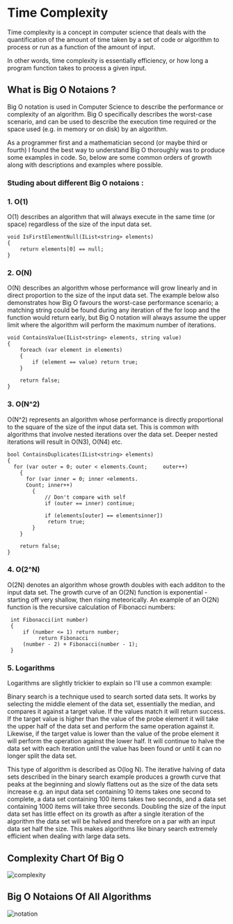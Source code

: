 # Time Complexity
Time complexity is a concept in computer science that deals with the quantification of the amount of time taken by a set of code or algorithm to process or run as a function of the amount of input.

In other words, time complexity is essentially efficiency, or how long a program function takes to process a given input.


## What is Big O Notaions ?

Big O notation is used in Computer Science to describe the performance or complexity of an algorithm. Big O specifically describes the worst-case scenario, and can be used to describe the execution time required or the space used (e.g. in memory or on disk) by an algorithm.

As a programmer first and a mathematician second (or maybe third or fourth) I found the best way to understand Big O thoroughly was to produce some examples in code. So, below are some common orders of growth along with descriptions and examples where possible.
### Studing about different Big O notaions :

### 1. O(1)
O(1) describes an algorithm that will always execute in the same time (or space) regardless of the size of the input data set.

    void IsFirstElementNull(IList<string> elements)
    {
        return elements[0] == null;
    }
### 2. O(N)

O(N) describes an algorithm whose performance will grow linearly and in direct proportion to the size of the input data set. The example below also demonstrates how Big O favours the worst-case performance scenario; a matching string could be found during any iteration of the for loop and the function would return early, but Big O notation will always assume the upper limit where the algorithm will perform the maximum number of iterations.

    void ContainsValue(IList<string> elements, string value)
    {
        foreach (var element in elements)
        {
            if (element == value) return true;
        }
    
        return false;
    }
### 3. O(N^2)
O(N^2) represents an algorithm whose performance is directly proportional to the square of the size of the input data set. This is common with algorithms that involve nested iterations over the data set. Deeper nested iterations will result in O(N3), O(N4) etc.

    bool ContainsDuplicates(IList<string> elements)
    {
      for (var outer = 0; outer < elements.Count;     outer++)
        {
          for (var inner = 0; inner <elements.
          Count; inner++)
            {
                // Don't compare with self
                if (outer == inner) continue;
    
                if (elements[outer] == elementsinner])
                 return true;
            }
        }
    
        return false;
    }
### 4. O(2^N)
O(2N) denotes an algorithm whose growth doubles with each additon to the input data set. The growth curve of an O(2N) function is exponential - starting off very shallow, then rising meteorically. An example of an O(2N) function is the recursive calculation of Fibonacci numbers:

     int Fibonacci(int number)
     {
         if (number <= 1) return number;
              return Fibonacci
         (number - 2) + Fibonacci(number - 1);
     }
### 5. Logarithms
Logarithms are slightly trickier to explain so I'll use a common example:

Binary search is a technique used to search sorted data sets. It works by selecting the middle element of the data set, essentially the median, and compares it against a target value. If the values match it will return success. If the target value is higher than the value of the probe element it will take the upper half of the data set and perform the same operation against it. Likewise, if the target value is lower than the value of the probe element it will perform the operation against the lower half. It will continue to halve the data set with each iteration until the value has been found or until it can no longer split the data set.

This type of algorithm is described as O(log N). The iterative halving of data sets described in the binary search example produces a growth curve that peaks at the beginning and slowly flattens out as the size of the data sets increase e.g. an input data set containing 10 items takes one second to complete, a data set containing 100 items takes two seconds, and a data set containing 1000 items will take three seconds. Doubling the size of the input data set has little effect on its growth as after a single iteration of the algorithm the data set will be halved and therefore on a par with an input data set half the size. This makes algorithms like binary search extremely efficient when dealing with large data sets.

## Complexity Chart Of Big O 

![complexity](https://cdn-media-1.freecodecamp.org/images/1*KfZYFUT2OKfjekJlCeYvuQ.jpeg)

## Big O Notaions Of All Algorithms

![notation](https://ciziunas.pro/wp-content/uploads/2018/10/complexity.png)